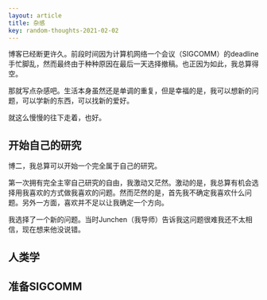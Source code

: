 ```yaml
---
layout: article
title: 杂感
key: random-thoughts-2021-02-02
---
```


博客已经断更许久。前段时间因为计算机网络一个会议（SIGCOMM）的deadline手忙脚乱，然而最终由于种种原因在最后一天选择撤稿。也正因为如此，我总算得空。

那就写点杂感吧。生活本身虽然还是单调的重复，但是幸福的是，我可以想新的问题，可以学新的东西，可以找新的爱好。

就这么慢慢的往下走着，也好。

## 开始自己的研究

博二，我总算可以开始一个完全属于自己的研究。

第一次拥有完全主宰自己研究的自由，我激动又茫然。激动的是，我总算有机会选择用我喜欢的方式做我喜欢的问题。然而茫然的是，首先我不确定我喜欢什么问题。另外一方面，喜欢并不足以让我确定一个方向。

我选择了一个新的问题。当时Junchen（我导师）告诉我这问题很难我还不太相信，现在想来他没说错。

## 人类学

## 准备SIGCOMM

